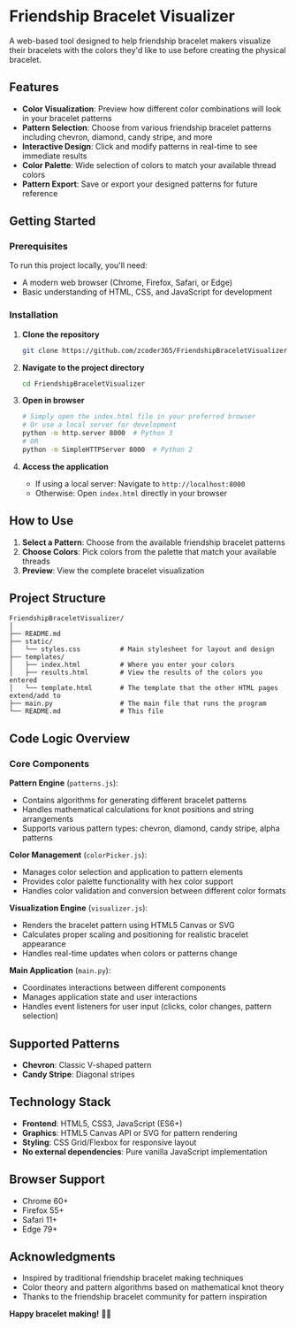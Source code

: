 # Friendship Bracelet Visualizer

A web-based tool designed to help friendship bracelet makers visualize their bracelets with the colors they'd like to use before creating the physical bracelet.

## Features

- **Color Visualization**: Preview how different color combinations will look in your bracelet patterns
- **Pattern Selection**: Choose from various friendship bracelet patterns including chevron, diamond, candy stripe, and more
- **Interactive Design**: Click and modify patterns in real-time to see immediate results
- **Color Palette**: Wide selection of colors to match your available thread colors
- **Pattern Export**: Save or export your designed patterns for future reference

## Getting Started

### Prerequisites

To run this project locally, you'll need:
- A modern web browser (Chrome, Firefox, Safari, or Edge)
- Basic understanding of HTML, CSS, and JavaScript for development

### Installation

1. **Clone the repository**
   ```bash
   git clone https://github.com/zcoder365/FriendshipBraceletVisualizer.git
   ```

2. **Navigate to the project directory**
   ```bash
   cd FriendshipBraceletVisualizer
   ```

3. **Open in browser**
   ```bash
   # Simply open the index.html file in your preferred browser
   # Or use a local server for development
   python -m http.server 8000  # Python 3
   # OR
   python -m SimpleHTTPServer 8000  # Python 2
   ```

4. **Access the application**
   - If using a local server: Navigate to `http://localhost:8000`
   - Otherwise: Open `index.html` directly in your browser

## How to Use

1. **Select a Pattern**: Choose from the available friendship bracelet patterns
2. **Choose Colors**: Pick colors from the palette that match your available threads
3. **Preview**: View the complete bracelet visualization

## Project Structure

```
FriendshipBraceletVisualizer/
│
├── README.md
├── static/
│   └── styles.css          # Main stylesheet for layout and design
├── templates/
│   ├── index.html          # Where you enter your colors
│   ├── results.html        # View the results of the colors you entered
│   └── template.html       # The template that the other HTML pages extend/add to
├── main.py                 # The main file that runs the program
└── README.md               # This file
```

## Code Logic Overview

### Core Components

**Pattern Engine** (`patterns.js`):
- Contains algorithms for generating different bracelet patterns
- Handles mathematical calculations for knot positions and string arrangements
- Supports various pattern types: chevron, diamond, candy stripe, alpha patterns

**Color Management** (`colorPicker.js`):
- Manages color selection and application to pattern elements
- Provides color palette functionality with hex color support
- Handles color validation and conversion between different color formats

**Visualization Engine** (`visualizer.js`):
- Renders the bracelet pattern using HTML5 Canvas or SVG
- Calculates proper scaling and positioning for realistic bracelet appearance
- Handles real-time updates when colors or patterns change

**Main Application** (`main.py`):
- Coordinates interactions between different components
- Manages application state and user interactions
- Handles event listeners for user input (clicks, color changes, pattern selection)

## Supported Patterns

- **Chevron**: Classic V-shaped pattern
- **Candy Stripe**: Diagonal stripes

## Technology Stack

- **Frontend**: HTML5, CSS3, JavaScript (ES6+)
- **Graphics**: HTML5 Canvas API or SVG for pattern rendering
- **Styling**: CSS Grid/Flexbox for responsive layout
- **No external dependencies**: Pure vanilla JavaScript implementation

## Browser Support

- Chrome 60+
- Firefox 55+
- Safari 11+
- Edge 79+

## Acknowledgments

- Inspired by traditional friendship bracelet making techniques
- Color theory and pattern algorithms based on mathematical knot theory
- Thanks to the friendship bracelet community for pattern inspiration

**Happy bracelet making!** 🌈✨